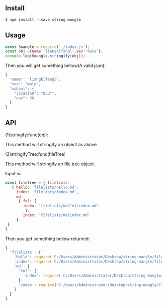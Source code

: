 ## Install
```js
$ npm install --save string-mangle
```
## Usage
```js
const Smangle = require('./index.js');
const obj ={name:'liangklfangl',sex:'male'};
console.log(Smangle.stringify(obj));
```
Then you will get something bellow(A valid json):
```js
{
  "name": "liangklfangl",
  "sex": "male",
  "school": {
    "location": "DLUT",
    "age": 68
  }
}
```

## API

(1)stringify:func(obj):

This method will stringify an object as above

(2)stringifyTree:func(fileTree)

This method will stringify an [file tree object](https://www.npmjs.com/package/grob-files).

Input is:
```js
const filetree = { filelists:
   { hello: 'filelists/hello.md',
     index: 'filelists/index.md',
     md:
      { fol: { 
        index: 'filelists/md/fol/index.md'
         },
        index: 'filelists/md/index.md' 
     }
 }
}
```
Then you get something bellow returned:
```js
{
  'filelists': {
    'hello': require('C:/Users/Administrator/Desktop/string-mangle/filelists/hello.md')
    'index': require('C:/Users/Administrator/Desktop/string-mangle/filelists/index.md')
    'md': {
      'fol': {
        'index': require('C:/Users/Administrator/Desktop/string-mangle/filelists/md/fol/index.md')
      }
      'index': require('C:/Users/Administrator/Desktop/string-mangle/filelists/md/index.md')
    }
  }
}
```



